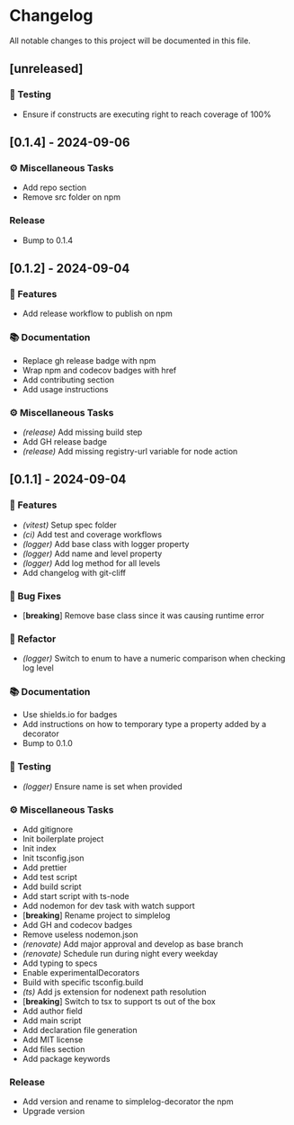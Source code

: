 # Changelog

All notable changes to this project will be documented in this file.

## [unreleased]

### 🧪 Testing

- Ensure if constructs are executing right to reach coverage of 100%

## [0.1.4] - 2024-09-06

### ⚙️ Miscellaneous Tasks

- Add repo section
- Remove src folder on npm

### Release

- Bump to 0.1.4

## [0.1.2] - 2024-09-04

### 🚀 Features

- Add release workflow to publish on npm

### 📚 Documentation

- Replace gh release badge with npm
- Wrap npm and codecov badges with href
- Add contributing section
- Add usage instructions

### ⚙️ Miscellaneous Tasks

- *(release)* Add missing build step
- Add GH release badge
- *(release)* Add missing registry-url variable for node action

## [0.1.1] - 2024-09-04

### 🚀 Features

- *(vitest)* Setup spec folder
- *(ci)* Add test and coverage workflows
- *(logger)* Add base class with logger property
- *(logger)* Add name and level property
- *(logger)* Add log method for all levels
- Add changelog with git-cliff

### 🐛 Bug Fixes

- [**breaking**] Remove base class since it was causing runtime error

### 🚜 Refactor

- *(logger)* Switch to enum to have a numeric comparison when checking log level

### 📚 Documentation

- Use shields.io for badges
- Add instructions on how to temporary type a property added by a decorator
- Bump to 0.1.0

### 🧪 Testing

- *(logger)* Ensure name is set when provided

### ⚙️ Miscellaneous Tasks

- Add gitignore
- Init boilerplate project
- Init index
- Init tsconfig.json
- Add prettier
- Add test script
- Add build script
- Add start script with ts-node
- Add nodemon for dev task with watch support
- [**breaking**] Rename project to simplelog
- Add GH and codecov badges
- Remove useless nodemon.json
- *(renovate)* Add major approval and develop as base branch
- *(renovate)* Schedule run during night every weekday
- Add typing to specs
- Enable experimentalDecorators
- Build with specific tsconfig.build
- *(ts)* Add js extension for nodenext path resolution
- [**breaking**] Switch to tsx to support ts out of the box
- Add author field
- Add main script
- Add declaration file generation
- Add MIT license
- Add files section
- Add package keywords

### Release

- Add version and rename to simplelog-decorator the npm
- Upgrade version

<!-- generated by git-cliff -->
